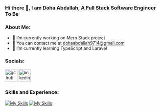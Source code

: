 ### Hi there 👋, I am Doha Abdallah, A Full Stack Software Engineer To Be

### About Me:

- 🔭 I’m currently working on Mern Stack project
- 🌱 You can contact me at dohaabdallah9714@gmail.com
- 🌱 I’m currently learning TypeScript and Laravel

### Socials:

[<img src='https://cdn.jsdelivr.net/npm/simple-icons@3.0.1/icons/github.svg' alt='github' height='40'>](https://github.com/https://github.com/Ab-Doha)  [<img src='https://cdn.jsdelivr.net/npm/simple-icons@3.0.1/icons/linkedin.svg' alt='linkedin' height='40'>](https://www.linkedin.com/in/https://www.linkedin.com/in/doha-abdallah-99726b312//)  

### Skills and Experience:

[![My Skills](https://skillicons.dev/icons?i=html5,css3,bootstrap,javascript,tailwindcss,mysql,php,mongodb,expressjs,react,npm,postman,nodejs,figma,git&theme=light)](https://skillicons.dev)
[![My Skills](https://skillicons.dev/icons?i=github,python,java,nodemon&theme=light)](https://skillicons.dev)
